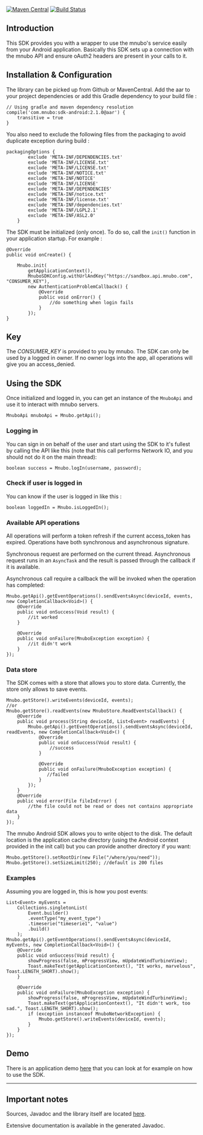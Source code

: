[![Maven Central](https://maven-badges.herokuapp.com/maven-central/com.mnubo/sdk-android/badge.svg)](https://maven-badges.herokuapp.com/maven-central/com.mnubo/sdk-android)
[![Build Status](https://travis-ci.org/mnubo/smartobjects-android-client.svg?branch=master)](https://travis-ci.org/mnubo/smartobjects-android-client)

## Introduction ##

This SDK provides you with a wrapper to use the mnubo's service easily from your Android application.
Basically this SDK sets up a connection with the mnubo API and ensure oAuth2 headers are present in
your calls to it.


## Installation & Configuration ##

The library can be picked up from Github or MavenCentral. Add the aar to your project dependencies
or add this Gradle dependency to your build file :

```
// Using gradle and maven dependency resolution
compile('com.mnubo:sdk-android:2.1.0@aar') {
    transitive = true
}
```

You also need to exclude the following files from the packaging to avoid duplicate exception during
build :
```
packagingOptions {
        exclude 'META-INF/DEPENDENCIES.txt'
        exclude 'META-INF/LICENSE.txt'
        exclude 'META-INF/LICENSE.txt'
        exclude 'META-INF/NOTICE.txt'
        exclude 'META-INF/NOTICE'
        exclude 'META-INF/LICENSE'
        exclude 'META-INF/DEPENDENCIES'
        exclude 'META-INF/notice.txt'
        exclude 'META-INF/license.txt'
        exclude 'META-INF/dependencies.txt'
        exclude 'META-INF/LGPL2.1'
        exclude 'META-INF/ASL2.0'
    }
```

The SDK must be initialized (only once). To do so, call the `init()` function in your application startup. For
example :

```
@Override
public void onCreate() {

    Mnubo.init(
        getApplicationContext(),
        MnuboSDKConfig.withUrlAndKey("https://sandbox.api.mnubo.com", "CONSUMER_KEY"),
        new AuthenticationProblemCallback() {
            @Override
            public void onError() {
                //do something when login fails
            }
        });
}
```

## Key ##
The _CONSUMER\_KEY_ is provided to you by mnubo. The SDK can only be used by a logged in owner. If no
owner logs into the app, all operations will give you an access_denied.

## Using the SDK ##

Once initialized and logged in, you can get an instance of the `MnuboApi` and use it to interact
with mnubo servers.

```
MnuboApi mnuboApi = Mnubo.getApi();
```

### Logging in ###

You can sign in on behalf of the user and start using the SDK to it's fullest by calling the
API like this (note that this call performs Network IO, and you should not do it on the main thread):
```
boolean success = Mnubo.logIn(username, password);
```
### Check if user is logged in ###

You can know if the user is logged in like this :
```
boolean loggedIn = Mnubo.isLoggedIn();
```

### Available API operations ###
All operations will perform a token refresh if the current access\_token has expired.
Operations have both synchronous and asynchronous signature.

Synchronous request are performed on the current thread. Asynchronous request runs in an `AsyncTask`
and the result is passed through the callback if it is available.

Asynchronous call require a callback the will be invoked when the operation has completed:
```
Mnubo.getApi().getEventOperations().sendEventsAsync(deviceId, events, new CompletionCallback<Void>() {
    @Override
    public void onSuccess(Void result) {
        //it worked
    }

    @Override
    public void onFailure(MnuboException exception) {
        //it didn't work
    }
});
```

### Data store ###
The SDK comes with a store that allows you to store data. Currently, the store only allows to save
events.

```
Mnubo.getStore().writeEvents(deviceId, events);
//or
Mnubo.getStore().readEvents(new MnuboStore.ReadEventsCallback() {
    @Override
    public void process(String deviceId, List<Event> readEvents) {
        Mnubo.getApi().getEventOperations().sendEventsAsync(deviceId, readEvents, new CompletionCallback<Void>() {
            @Override
            public void onSuccess(Void result) {
                //success
            }

            @Override
            public void onFailure(MnuboException exception) {
               //failed
            }
        });
    }
    @Override
    public void error(File fileInError) {
        //the file could not be read or does not contains appropriate data
    }
});
```

The mnubo Android SDK allows you to write object to the disk. The default location is the application
cache directory (using the Android context provided in the init call) but you can
provide another directory if you want:
```
Mnubo.getStore().setRootDir(new File("/where/you/need"));
Mnubo.getStore().setSizeLimit(250); //default is 200 files
```

### Examples ###
Assuming you are logged in, this is how you post events:
```
List<Event> myEvents =
    Collections.singletonList(
        Event.builder()
        .eventType("my_event_type")
        .timeserie("timeserie1", "value")
        .build()
    );
Mnubo.getApi().getEventOperations().sendEventsAsync(deviceId, myEvents, new CompletionCallback<Void>() {
    @Override
    public void onSuccess(Void result) {
        showProgress(false, mProgressView, mUpdateWindTurbineView);
        Toast.makeText(getApplicationContext(), "It works, marvelous", Toast.LENGTH_SHORT).show();
    }

    @Override
    public void onFailure(MnuboException exception) {
        showProgress(false, mProgressView, mUpdateWindTurbineView);
        Toast.makeText(getApplicationContext(), "It didn't work, too sad.", Toast.LENGTH_SHORT).show();
        if (exception instanceof MnuboNetworkException) {
            Mnubo.getStore().writeEvents(deviceId, events);
        }
    }
});
```

## Demo ##
There is an application demo [here](demo/) that you can look at for example on
how to use the SDK.

---
## Important notes ##

Sources, Javadoc and the library itself are located
[here](http://search.maven.org/#search|gav|1|g%3A%22com.mnubo%22%20AND%20a%3A%22sdk-android%22).

Extensive documentation is available in the generated Javadoc.